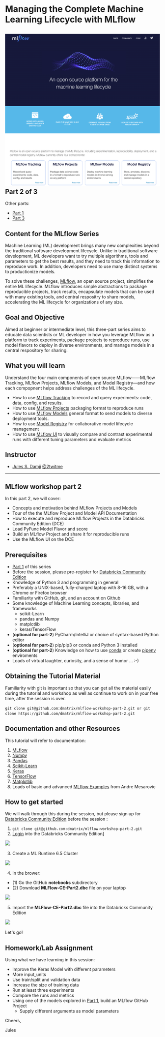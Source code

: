  Managing the Complete Machine Learning Lifecycle with MLflow
=============================================================
![](images/mlflow-workshop.png)
Part 2 of 3
-----------
Other parts:
- [Part 1](https://github.com/dmatrix/mlflow-workshop-part-1)
- [Part 3](https://github.com/dmatrix/mlflow-workshop-part-3)

Content for the MLflow Series
-----------------------------
Machine Learning (ML) development brings many new complexities beyond the traditional software development lifecycle. Unlike in traditional software development, ML developers want to try multiple algorithms, tools and parameters to get the best results, and they need to track this information to reproduce work. In addition, developers need to use many distinct systems to productionize models.

To solve these challenges, [MLflow](https://mlflow.org), an open source project, simplifies the entire ML lifecycle. MLflow introduces simple abstractions to package reproducible projects, track results, 
encapsulate models that can be used with many existing tools, and central respositry to share models,
accelerating the ML lifecycle for organizations of any size.

Goal and Objective
------------------
Aimed at beginner or intermediate level, this three-part series aims to educate data scientists or ML developer in how you 
leverage MLflow as a platform to track experiments, package projects to reproduce runs, use model flavors to deploy in diverse environments, and manage models in a central respository for sharing.

What you will learn
-------------------
Understand the four main components of open source MLflow——MLflow Tracking, MLflow Projects, MLflow Models, and Model Registry—and how each compopnent helps address challenges of the ML lifecycle.
 * How to use [MLflow Tracking](https://mlflow.org/docs/latest/tracking.html) to record and query experiments: code, data, config, and results.
 * How to use [MLflow Projects](https://mlflow.org/docs/latest/projects.html) packaging format to reproduce runs
 * How to use [MLflow Models](https://mlflow.org/docs/latest/models.html) general format to send models to diverse deployment tools.
 * How to use [Model Registry](https://mlflow.org/docs/latest/model-registry.html) for collaborative model lifecycle management
 * How to use [MLflow UI](https://mlflow.org/docs/latest/tracking.html#tracking-ui) to visually compare and contrast experimental runs with different tuning parameters and evaluate metrics


Instructor
-----------

- [Jules S. Damji](https://www.linkedin.com/in/dmatrix/) [@2twitme](https://twitter.com/2twitme) 
---


MLflow workshop part 2
----------------------

In this part 2, we will cover:
 * Concepts and motivation behind MLflow Projects and Models
 * Tour of the the MLflow Project and Model API Documentation
 * How to execute and reproduce MLflow Projects in the Databricks Community Edition (DCE)
 * Load PyFunc Model Flavor and score 
 * Build an MLflow Project and share it for reproducible runs
 * Use the MLflow UI on the DCE

Prerequisites
-------------
* [Part 1](https://github.com/dmatrix/mlflow-workshop-part-1) of this series
*  Before the session, please pre-register for [Databricks Community Edition](https://databricks.com/try-databricks)
* Knowledge of Python 3 and programming in general
* Preferably a UNIX-based, fully-charged laptop with 8-16 GB, with a Chrome or Firefox browser
* Familiarity with GitHub, git, and an account on Github
* Some knowledge of Machine Learning concepts, libraries, and frameworks 
     * scikit-Learn
     * pandas and Numpy
     * matplotlib
     * keras/TensorFlow
* (**optional for part-2**) PyCharm/IntelliJ or choice of syntax-based Python editor
* (**optional for part-2**) pip/pip3 or conda and Python 3 installed
* (**optional for part-2**) Knowledge on how to use [conda](https://docs.conda.io/projects/conda/en/latest/user-guide/install/) or create [pipenv](https://pypi.org/project/pipenv/) enviroments 
* Loads of virtual laughter, curiosity, and a sense of humor ... :-)

Obtaining the Tutorial Material
--------------------------------

Familiarity with git is important so that you can get all the material easily during the tutorial and
workshop as well as continue to work on in your free time, after the session is over.

```git clone git@github.com:dmatrix/mlflow-workshop-part-2.git or git clone https://github.com/dmatrix/mlflow-workshop-part-2.git```

Documentation and other Resources
---------------------------------

This tutorial will refer to documentation: 

1. [MLflow](https://mlflow.org/docs/latest/index.html)
3. [Numpy](https://numpy.org/devdocs/user/quickstart.html)
4. [Pandas](https://pandas.pydata.org/pandas-docs/stable/reference/index.html)
5. [Scikit-Learn](https://scikit-learn.org/stable/index.html)
6. [Keras](https://keras.io/optimizers/)
7. [TensorFlow](https://tensorflow.org)
8. [Matplotlib](https://matplotlib.org/3.2.0/tutorials/introductory/pyplot.html)
9. Loads of basic and advanced [MLflow Examples](https://github.com/amesar/mlflow-examples) from Andre Mesarovic

How to get started
------------------
We will walk through this during the session, but please sign up for [Databricks Community Edition](https://databricks.com/try-databricks) before the session :

1. ``` git clone git@github.com:dmatrix/mlflow-workshop-part-2.git ```
2. [Login](https://community.cloud.databricks.com/login.html) into the Databricks Community Edition]

![](images/databricks_ce_loging.png)

3. Create a ML Runtime 6.5 Cluster

![](images/databricks_ce_create_mlr.png)

4. In the brower: 
  * (1) Go the GitHub **notebooks** subdirectory
  * (2) Download **MLFlow-CE-Part2.dbc** file on your laptop

![](images/databricks_ce_download_notebooks.png)

5. Import the **MLFlow-CE-Part2.dbc** file into the Databricks Community Edition

![](images/databricks_ce_import_notebooks.png)

Let's go!


Homework/Lab Assignment
-----------------------

Using what we have learning in this session:
 * Improve the Keras Model with different parameters
  * More input_units
  * Use train/split and validation data
  * Increase the size of training data
  * Run at least three experiments
  * Compare the runs and metrics
 * Using one of the models explored in [Part 1](https://github.com/dmatrix/mlflow-workshop-part-1), build an MLflow GitHub Project
    * Supply different arguments as model parameters
 
     
Cheers,

Jules
